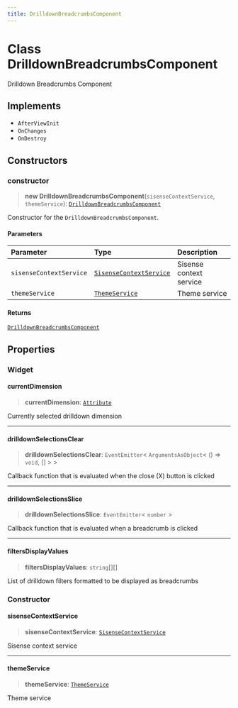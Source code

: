 ```yaml
---
title: DrilldownBreadcrumbsComponent
---
```


# Class DrilldownBreadcrumbsComponent

Drilldown Breadcrumbs Component

## Implements

- `AfterViewInit`
- `OnChanges`
- `OnDestroy`

## Constructors

### constructor

> **new DrilldownBreadcrumbsComponent**(`sisenseContextService`, `themeService`): [`DrilldownBreadcrumbsComponent`](class.DrilldownBreadcrumbsComponent.md)

Constructor for the `DrilldownBreadcrumbsComponent`.

#### Parameters

| Parameter | Type | Description |
| :------ | :------ | :------ |
| `sisenseContextService` | [`SisenseContextService`](class.SisenseContextService.md) | Sisense context service |
| `themeService` | [`ThemeService`](class.ThemeService.md) | Theme service |

#### Returns

[`DrilldownBreadcrumbsComponent`](class.DrilldownBreadcrumbsComponent.md)

## Properties

### Widget

#### currentDimension

> **currentDimension**: [`Attribute`](../../sdk-data/interfaces/interface.Attribute.md)

Currently selected drilldown dimension

***

#### drilldownSelectionsClear

> **drilldownSelectionsClear**: `EventEmitter`\< `ArgumentsAsObject`\< () => `void`, [] \> \>

Callback function that is evaluated when the close (X) button is clicked

***

#### drilldownSelectionsSlice

> **drilldownSelectionsSlice**: `EventEmitter`\< `number` \>

Callback function that is evaluated when a breadcrumb is clicked

***

#### filtersDisplayValues

> **filtersDisplayValues**: `string`[][]

List of drilldown filters formatted to be displayed as breadcrumbs

### Constructor

#### sisenseContextService

> **sisenseContextService**: [`SisenseContextService`](class.SisenseContextService.md)

Sisense context service

***

#### themeService

> **themeService**: [`ThemeService`](class.ThemeService.md)

Theme service
